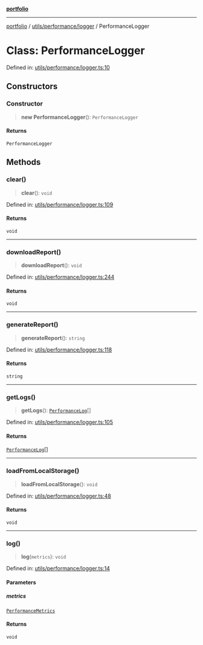 [**portfolio**](../../../../README.md)

***

[portfolio](../../../../modules.md) / [utils/performance/logger](../README.md) / PerformanceLogger

# Class: PerformanceLogger

Defined in: [utils/performance/logger.ts:10](https://github.com/tnorlund/Portfolio/blob/e6b28880219fa4ab828459edf95aaad8d95c1545/portfolio/utils/performance/logger.ts#L10)

## Constructors

### Constructor

> **new PerformanceLogger**(): `PerformanceLogger`

#### Returns

`PerformanceLogger`

## Methods

### clear()

> **clear**(): `void`

Defined in: [utils/performance/logger.ts:109](https://github.com/tnorlund/Portfolio/blob/e6b28880219fa4ab828459edf95aaad8d95c1545/portfolio/utils/performance/logger.ts#L109)

#### Returns

`void`

***

### downloadReport()

> **downloadReport**(): `void`

Defined in: [utils/performance/logger.ts:244](https://github.com/tnorlund/Portfolio/blob/e6b28880219fa4ab828459edf95aaad8d95c1545/portfolio/utils/performance/logger.ts#L244)

#### Returns

`void`

***

### generateReport()

> **generateReport**(): `string`

Defined in: [utils/performance/logger.ts:118](https://github.com/tnorlund/Portfolio/blob/e6b28880219fa4ab828459edf95aaad8d95c1545/portfolio/utils/performance/logger.ts#L118)

#### Returns

`string`

***

### getLogs()

> **getLogs**(): [`PerformanceLog`](../interfaces/PerformanceLog.md)[]

Defined in: [utils/performance/logger.ts:105](https://github.com/tnorlund/Portfolio/blob/e6b28880219fa4ab828459edf95aaad8d95c1545/portfolio/utils/performance/logger.ts#L105)

#### Returns

[`PerformanceLog`](../interfaces/PerformanceLog.md)[]

***

### loadFromLocalStorage()

> **loadFromLocalStorage**(): `void`

Defined in: [utils/performance/logger.ts:48](https://github.com/tnorlund/Portfolio/blob/e6b28880219fa4ab828459edf95aaad8d95c1545/portfolio/utils/performance/logger.ts#L48)

#### Returns

`void`

***

### log()

> **log**(`metrics`): `void`

Defined in: [utils/performance/logger.ts:14](https://github.com/tnorlund/Portfolio/blob/e6b28880219fa4ab828459edf95aaad8d95c1545/portfolio/utils/performance/logger.ts#L14)

#### Parameters

##### metrics

[`PerformanceMetrics`](../../monitor/interfaces/PerformanceMetrics.md)

#### Returns

`void`
